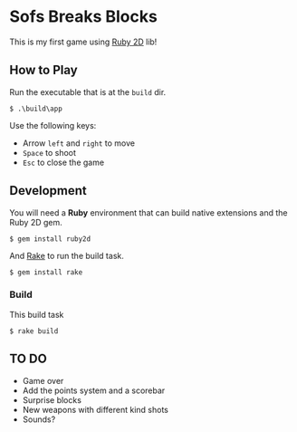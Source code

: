 # Sofs Breaks Blocks

This is my first game using [Ruby 2D](https://www.ruby2d.com/) lib!

## How to Play

Run the executable that is at the `build` dir.

```
$ .\build\app
```

Use the following keys:

* Arrow `left` and `right` to move
* `Space` to shoot
* `Esc` to close the game

## Development

You will need a **Ruby** environment that can build native extensions and the Ruby 2D gem.

```
$ gem install ruby2d
```

And [Rake](https://github.com/ruby/rake) to run the build task.

```
$ gem install rake
```

### Build

This build task

```
$ rake build
```

## TO DO

- Game over
- Add the points system and a scorebar
- Surprise blocks
- New weapons with different kind shots
- Sounds?
